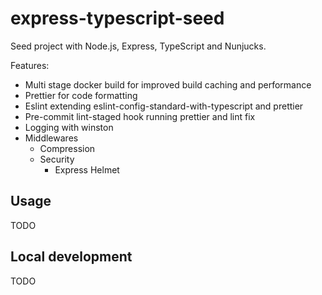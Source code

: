 # express-typescript-seed

Seed project with Node.js, Express, TypeScript and Nunjucks.

Features:

- Multi stage docker build for improved build caching and performance
- Prettier for code formatting
- Eslint extending eslint-config-standard-with-typescript and prettier
- Pre-commit lint-staged hook running prettier and lint fix
- Logging with winston
- Middlewares
  - Compression
  - Security
    - Express Helmet

## Usage

TODO

## Local development

TODO
